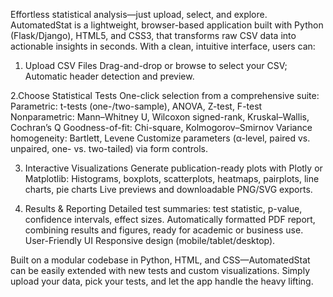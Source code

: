 Effortless statistical analysis—just upload, select, and explore.
AutomatedStat is a lightweight, browser-based application built with Python (Flask/Django), HTML5, and CSS3, that transforms raw CSV data into actionable insights in seconds. With a clean, intuitive interface, users can:

1. Upload CSV Files
Drag-and-drop or browse to select your CSV;
Automatic header detection and preview.

2.Choose Statistical Tests
One-click selection from a comprehensive suite:
Parametric: t-tests (one-/two-sample), ANOVA, Z-test, F-test
Nonparametric: Mann–Whitney U, Wilcoxon signed-rank, Kruskal–Wallis, Cochran’s Q
Goodness-of-fit: Chi-square, Kolmogorov–Smirnov
Variance homogeneity: Bartlett, Levene
Customize parameters (α-level, paired vs. unpaired, one- vs. two-tailed) via form controls.

3. Interactive Visualizations
Generate publication-ready plots with Plotly or Matplotlib:
Histograms, boxplots, scatterplots, heatmaps, pairplots, line charts, pie charts
Live previews and downloadable PNG/SVG exports.

4. Results & Reporting
Detailed test summaries: test statistic, p-value, confidence intervals, effect sizes.
Automatically formatted PDF report, combining results and figures, ready for academic or business use.
User-Friendly UI
Responsive design (mobile/tablet/desktop).

Built on a modular codebase in Python, HTML, and CSS—AutomatedStat can be easily extended with new tests and custom visualizations. Simply upload your data, pick your tests, and let the app handle the heavy lifting.
